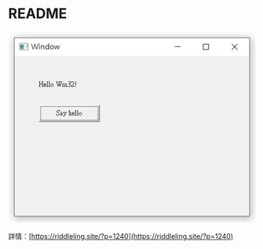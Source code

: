 # README

![screenshot](imgs/screenshot.png)

詳情：[https://riddleling.site/?p=1240](https://riddleling.site/?p=1240)
